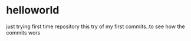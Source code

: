 # helloworld
just trying first time repository
this try of my first commits..to see how the commits wors
